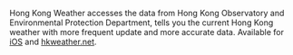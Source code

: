 Hong Kong Weather accesses the data from Hong Kong Observatory and Environmental Protection Department, tells you the current Hong Kong weather with more frequent update and more accurate data. Available for [iOS](https://itunes.apple.com/app/apple-store/id286262858?pt=19300&ct=conceptable_web_link&mt=8) and [hkweather.net](https://hkweather.net).
